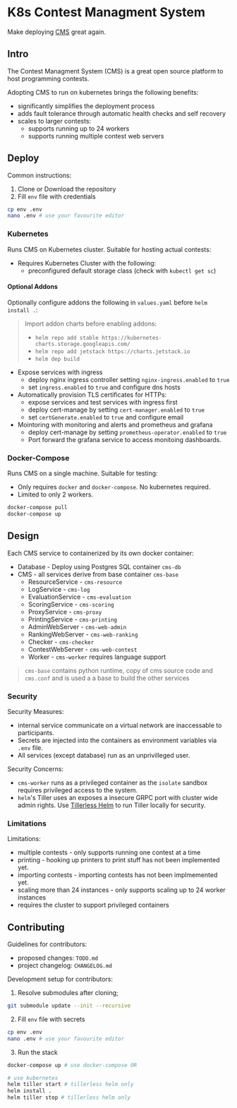 # K8s Contest Managment System
Make deploying [CMS](https://github.com/cms-dev/cms) great again.

## Intro
The Contest Managment System (CMS) is a great open source platform to host programming contests. 

Adopting CMS to run on kubernetes brings the following benefits:
- significantly simplifies the deployment process
- adds fault tolerance through automatic health checks and self recovery
- scales to larger contests:
    - supports running up to 24 workers
    - supports running multiple contest web servers

## Deploy
Common instructions:
1. Clone or Download the repository
2. Fill `env` file with credentials
```sh
cp env .env
nano .env # use your favourite editor
```

### Kubernetes
Runs CMS on Kubernetes cluster. Suitable for hosting actual contests:
- Requires Kubernetes Cluster with the following:
    - preconfigured default storage class (check with `kubectl get sc`)

#### Optional Addons
Optionally configure addons the following in `values.yaml` before `helm install .`:
> Import addon charts before enabling addons:
> - `helm repo add stable https://kubernetes-charts.storage.googleapis.com/`
> - `helm repo add jetstack https://charts.jetstack.io`
> - `helm dep build`

- Expose services with ingress
    - deploy nginx ingress controller setting `nginx-ingress.enabled` to `true`
    - set `ingress.enabled` to `true` and configure dns hosts
- Automatically provision TLS certificates for HTTPs:
    - expose services and test services with ingress first
    - deploy cert-manage by setting `cert-manager.enabled` to `true`
    - set `certGenerate.enabled` to `true` and configure email
- Mointoring with monitoring and alerts and prometheus and grafana 
    - deploy cert-manage by setting `prometheus-operator.enabled` to `true`
    - Port forward the grafana service to access monitoing dashboards.

### Docker-Compose
Runs CMS on a single machine. Suitable for testing:
- Only requires `docker` and `docker-compose`. No kubernetes required.
- Limited to only 2 workers.
```sh
docker-compose pull 
docker-compose up
```

## Design
Each CMS service to containerized by its own docker container:
- Database - Deploy using Postgres SQL container `cms-db`
- CMS - all services derive from base container `cms-base`
    - ResourceService - `cms-resource`
    - LogService - `cms-log`
    - EvaluationService - `cms-evaluation`
    - ScoringService - `cms-scoring`
    - ProxyService - `cms-proxy`
    - PrintingService - `cms-printing`
    - AdminWebServer - `cms-web-admin`
    - RankingWebServer - `cms-web-ranking`
    - Checker - `cms-checker`
    - ContestWebServer - `cms-web-contest`
    - Worker - `cms-worker` requires language support

> `cms-base` contains python runtime, copy of cms source code and `cms.conf`
>  and is used a a base to build the other services

### Security
Security Measures:
- internal service communicate on a virtual network are inaccessable to participants.
- Secrets are injected into the containers as environment variables via `.env` file.
- All services (except database) run as an unprivilleged user.

Security Concerns:
- `cms-worker` runs as a privileged container as the `isolate` sandbox requires 
    privileged access to the system.
- `helm`'s Tiller uses an exposes a insecure GRPC port with cluster wide admin 
    rights. Use [Tillerless Helm](https://github.com/rimusz/helm-tiller) to run
    Tiller locally for security.

### Limitations
Limitations:
- multiple contests - only supports running one contest at a time
- printing - hooking up printers to print stuff has not been implemented yet.
- importing contests - importing contests has not been  implmemented yet.
- scaling more than 24 instances - only supports scaling up to 24 worker instances
- requires the cluster to support privileged containers

## Contributing
Guidelines for contributors:
- proposed changes: `TODO.md`
- project changelog: `CHANGELOG.md`
 
Development setup for contributors:
1. Resolve submodules after cloning;
```sh
git submodule update --init --recursive
```
2. Fill `env` file with secrets
```sh
cp env .env
nano .env # use your favourite editor
```
3. Run the stack
```sh
docker-compose up # use docker-compose OR

# use kubernetes
helm tiller start # tillerless helm only
helm install .
helm tiller stop # tillerless helm only
```
